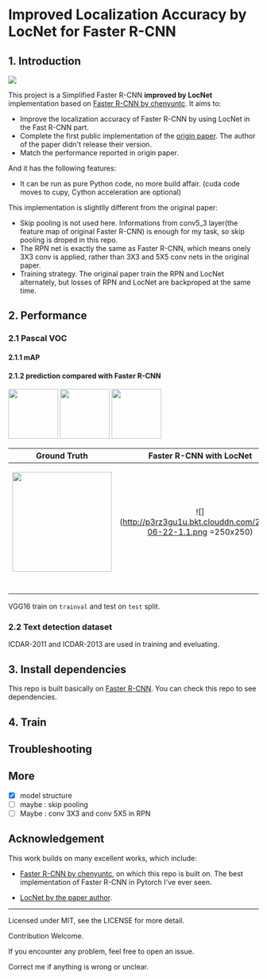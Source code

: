 # Improved Localization Accuracy by LocNet for Faster R-CNN 

## 1. Introduction

![](http://p3rz3gu1u.bkt.clouddn.com/2018-06-22-LocNet-FasterRCNN.001.jpeg)

This project is a Simplified Faster R-CNN **improved by LocNet** implementation based on [Faster R-CNN by chenyuntc](https://github.com/chenyuntc/simple-faster-rcnn-pytorch). It aims to:

- Improve the localization accuracy of Faster R-CNN by using LocNet in the Fast R-CNN part.
- Complete the first public implementation of the [origin paper](https://ieeexplore.ieee.org/abstract/document/8270086/). The author of the paper didn't release their version.
- Match the performance reported in origin paper.

And it has the following features:

- It can be run as pure Python code, no more build affair. (cuda code moves to cupy, Cython acceleration are optional)

This implementation is slightlly different from the original paper:

- Skip pooling is not used here. Informations from conv5_3 layer(the feature map of original Faster R-CNN) is enough for my task, so skip pooling is droped in this repo.
- The RPN net is exactly the same as Faster R-CNN, which means onely 3X3 conv is applied, rather than 3X3 and 5X5 conv nets in the original paper.
- Training strategy. The original paper train the RPN and LocNet alternately, but losses of RPN and LocNet are backproped at the same time.

## 2. Performance

### 2.1 Pascal VOC

#### 2.1.1 mAP



#### 2.1.2 prediction compared with Faster R-CNN





<p float="left"> <img src="http://p3rz3gu1u.bkt.clouddn.com/2018-06-22-1.0.png" width="100" /> <img src="http://p3rz3gu1u.bkt.clouddn.com/2018-06-22-1.1.png" width="100" />  <img src="http://p3rz3gu1u.bkt.clouddn.com/2018-06-22-1.2.png" width="100" /> </p>



|                         Ground Truth                         |                   Faster R-CNN with LocNet                   | Faster R-CNN                                                 |
| :----------------------------------------------------------: | :----------------------------------------------------------: | :----------------------------------------------------------- |
| <p float="left"> <img src="http://p3rz3gu1u.bkt.clouddn.com/2018-06-22-1.0.png" width="200" />  </p> | ![](http://p3rz3gu1u.bkt.clouddn.com/2018-06-22-1.1.png =250x250) | ![](http://p3rz3gu1u.bkt.clouddn.com/2018-06-22-1.2.png =250x250) |
|                                                              |                                                              |                                                              |
|                                                              |                                                              |                                                              |
|                                                              |                                                              |                                                              |
|                                                              |                                                              |                                                              |



VGG16 train on `trainval` and test on `test` split.

### 2.2 Text detection dataset 

ICDAR-2011 and ICDAR-2013 are used in training and eveluating.

## 3. Install dependencies

This repo is built basically on [Faster R-CNN](https://github.com/chenyuntc/simple-faster-rcnn-pytorch). You can check this repo to see dependencies.

## 4. Train



## Troubleshooting



## More

- [x] model structure
- [ ] maybe : skip pooling
- [ ] Maybe : conv 3X3 and conv 5X5 in RPN

## Acknowledgement

This work builds on many excellent works, which include:

- [Faster R-CNN by chenyuntc](https://github.com/chenyuntc/simple-faster-rcnn-pytorch), on which this repo is built on. The best implementation of Faster R-CNN in Pytorch I've ever seen.

- [LocNet by the paper author](https://github.com/gidariss/LocNet).

  

***

Licensed under MIT, see the LICENSE for more detail.

Contribution Welcome.

If you encounter any problem, feel free to open an issue.

Correct me if anything is wrong or unclear.
